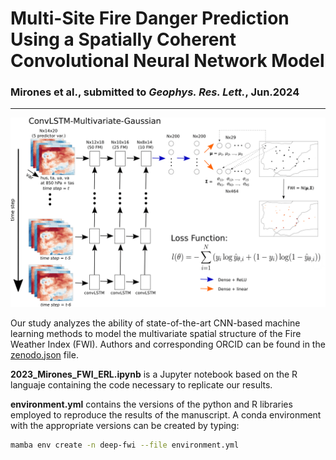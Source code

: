 # Multi-Site Fire Danger Prediction Using a Spatially Coherent Convolutional Neural Network Model
### Mirones et al., submitted to _Geophys. Res. Lett._, Jun.2024

***

![CNN-MG scheme](https://github.com/SantanderMetGroup/2023_Mirones_deepFWI/blob/devel/CONVLSTM-MG-scheme.png?raw=true)

Our study analyzes the ability of state-of-the-art CNN-based machine learning methods to model the multivariate spatial structure of the Fire Weather Index (FWI). Authors and corresponding ORCID can be found in the [zenodo.json](.zenodo.json) file.

**2023_Mirones_FWI_ERL.ipynb** is a Jupyter notebook based on the R languaje containing the code necessary to replicate our results. 

**environment.yml** contains the versions of the python and R libraries employed to reproduce the results of the manuscript. A conda environment with the appropriate versions can be created by typing:

```bash
mamba env create -n deep-fwi --file environment.yml
```
